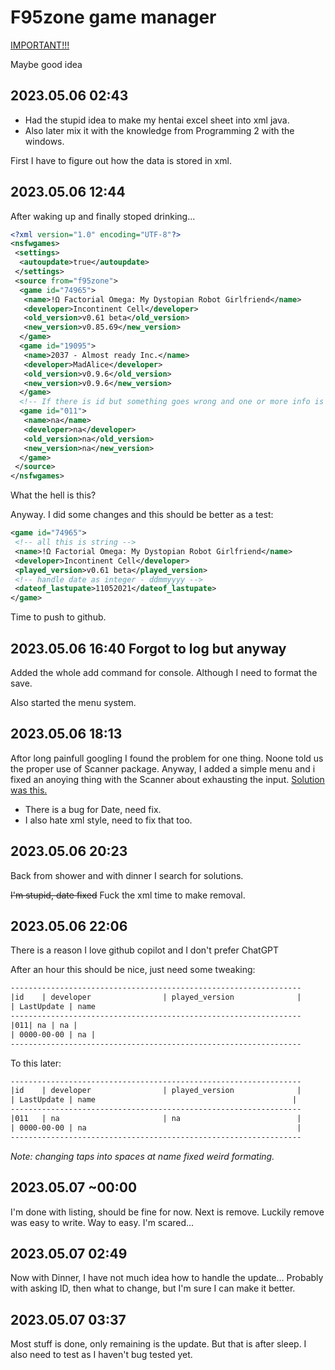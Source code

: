 # F95zone game manager

[IMPORTANT!!!](https://github.com/DiamondPRO02/Program-modszertan-Java/blob/master)

Maybe good idea

## 2023.05.06 02:43

- Had the stupid idea to make my hentai excel sheet into xml java.
- Also later mix it with the knowledge from Programming 2 with the windows.

First I have to figure out how the data is stored in xml.

## 2023.05.06 12:44

After waking up and finally stoped drinking...

``` xml
<?xml version="1.0" encoding="UTF-8"?>
<nsfwgames>
 <settings>
  <autoupdate>true</autoupdate>
 </settings>
 <source from="f95zone">
  <game id="74965">
   <name>!Ω Factorial Omega: My Dystopian Robot Girlfriend</name>
   <developer>Incontinent Cell</developer>
   <old_version>v0.61 beta</old_version>
   <new_version>v0.85.69</new_version>
  </game>
  <game id="19095">
   <name>2037 - Almost ready Inc.</name>
   <developer>MadAlice</developer>
   <old_version>v0.9.6</old_version>
   <new_version>v0.9.6</new_version>
  </game>
  <!-- If there is id but something goes wrong and one or more info is not available -->
  <game id="011">
   <name>na</name>
   <developer>na</developer>
   <old_version>na</old_version>
   <new_version>na</new_version>
  </game>
 </source>
</nsfwgames>
```

What the hell is this?

Anyway. I did some changes and this should be better as a test:

``` xml
<game id="74965">
 <!-- all this is string -->
 <name>!Ω Factorial Omega: My Dystopian Robot Girlfriend</name>
 <developer>Incontinent Cell</developer>
 <played_version>v0.61 beta</played_version>
 <!-- handle date as integer - ddmmyyyy -->
 <dateof_lastupate>11052021</dateof_lastupate>
</game>
```

Time to push to github.

## 2023.05.06 16:40 Forgot to log but anyway

Added the whole add command for console. Although I need to format the save.

Also started the menu system.

## 2023.05.06 18:13

Aftor long painfull googling I found the problem for one thing. Noone told us the proper use of Scanner package.
Anyway, I added a simple menu and i fixed an anoying thing with the Scanner about exhausting the input.
[Solution was this.](https://stackoverflow.com/questions/13576734/java-while-loop-for-menu-selection-console-based-program)

- There is a bug for Date, need fix.
- I also hate xml style, need to fix that too.

## 2023.05.06 20:23

Back from shower and with dinner I search for solutions.

~~I'm stupid, date fixed~~ Fuck the xml time to make removal.

## 2023.05.06 22:06

There is a reason I love github copilot and I don't prefer ChatGPT

After an hour this should be nice, just need some tweaking:

``` txt
-----------------------------------------------------------------
|id    | developer                | played_version              |
| LastUpdate | name                                                                                    |
-----------------------------------------------------------------
|011| na | na |
| 0000-00-00 | na |
-----------------------------------------------------------------
```

To this later:

``` txt
-----------------------------------------------------------------
|id    | developer                | played_version              |
| LastUpdate | name                                            |
-----------------------------------------------------------------
|011   | na                       | na                          |
| 0000-00-00 | na                                               |
-----------------------------------------------------------------
```

*Note: changing taps into spaces at name fixed weird formating.*

## 2023.05.07 ~00:00

I'm done with listing, should be fine for now. Next is remove.
Luckily remove was easy to write. Way to easy. I'm scared...

## 2023.05.07 02:49

Now with Dinner, I have not much idea how to handle the update...
Probably with asking ID, then what to change, but I'm sure I can make it better.

## 2023.05.07 03:37

Most stuff is done, only remaining is the update. But that is after sleep.
I also need to test as I haven't bug tested yet.
